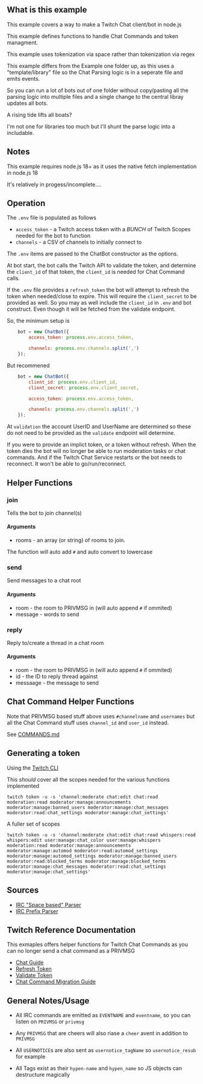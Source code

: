 ## What is this example

This example covers a way to make a Twitch Chat client/bot in node.js

This example defines functions to handle Chat Commands and token managment.

This example uses tokenization via space rather than tokenization via regex

This example differs from the Example one folder up, as this uses a "template/library" file so the Chat Parsing logic is in a seperate file and emits events.

So you can run a lot of bots out of one folder without copy/pasting all the parsing logic into multiple files and a single change to the central libray updates all bots.

A rising tide lifts all boats?

I'm not one for libraries too much but I'll shunt the parse logic into a includable.

## Notes

This example requires node.js 18+ as it uses the native fetch implementation in node.js 18

It's relatively in progess/incomplete....

## Operation

The `.env` file is populated as follows

- `access_token` - a Twitch access token with a _BUNCH_ of Twitch Scopes needed for the bot to function
- `channels` - a CSV of channels to initially connect to

The `.env` items are passed to the ChatBot constructor as the options.

At bot start, the bot calls the Twitch API to validate the token, and determine the `client_id` of that token, the `client_id` is needed for Chat Command calls.

If the `.env` file provides a `refresh_token` the bot will attempt to refresh the token when needed/close to expire. This will require the `client_secret` to be provided as well. So you may as well include the `client_id` in `.env` and bot construct. Even though it will be fetched from the validate endpoint.

So, the minimum setup is

```javascript
    bot = new ChatBot({
        access_token: process.env.access_token,

        channels: process.env.channels.split(',')
    });
```

But recommened

```javascript
    bot = new ChatBot({
        client_id: process.env.client_id,
        client_secret: process.env.client_secret,

        access_token: process.env.access_token,

        channels: process.env.channels.split(',')
    });
```

At `validation` the account UserID and UserName are determined so these do not need to be provided as the `validate` endpoint will determine.

If you were to provide an implict token, or a token without refresh. When the token dies the bot will no longer be able to run moderation tasks or chat commands. And if the Twitch Chat Service restarts or the bot needs to reconnect. It won't be able to go/run/reconnect.

## Helper Functions

### join

Tells the bot to join channel(s)

#### Arguments
- rooms - an array (or string) of rooms to join.

The function will auto add `#` and auto convert to lowercase

### send

Send messages to a chat root

#### Arguments
- room - the room to PRIVMSG in (will auto append `#` if ommited)
- message - words to send

### reply

Reply to/create a thread in a chat room

#### Arguments
- room - the room to PRIVMSG in (will auto append `#` if ommited)
- id - the ID to reply thread against
- messaage - the message to send

## Chat Command Helper Functions

Note that PRIVMSG based stuff above uses `#channelname` and `usernames` but all the Chat Command stuff uses `channel_id` and `user_id` instead.

See [COMMANDS.md](COMMANDS.md)

## Generating a token

Using the [Twitch CLI](https://dev.twitch.tv/docs/cli)

This _should_ cover all the scopes needed for the various functions implemented

```
twitch token -u -s 'channel:moderate chat:edit chat:read moderation:read moderator:manage:announcements moderator:manage:banned_users moderator:manage:chat_messages moderator:read:chat_settings moderator:manage:chat_settings'
```

A fuller set of scopes

```
twitch token -u -s 'channel:moderate chat:edit chat:read whispers:read whispers:edit user:manage:chat_color user:manage:whispers moderation:read moderator:manage:announcements moderator:manage:automod moderator:read:automod_settings moderator:manage:automod_settings moderator:manage:banned_users moderator:read:blocked_terms moderator:manage:blocked_terms moderator:manage:chat_messages moderator:read:chat_settings moderator:manage:chat_settings'
```

## Sources

- [IRC "Space based" Parser](https://github.com/osslate/irc-message/blob/master/index.js)
- [IRC Prefix Parser](https://github.com/osslate/irc-prefix-parser/blob/master/index.js)

## Twitch Reference Documentation

This exmaples offers helper functions for Twitch Chat Commands as you can no longer send a chat command as a PRIVMSG

- [Chat Guide](https://dev.twitch.tv/docs/irc/guide)
- [Refresh Token](https://dev.twitch.tv/docs/authentication/refresh-tokens)
- [Validate Token](https://dev.twitch.tv/docs/authentication/validate-tokens)
- [Chat Command Migration Guide](https://dev.twitch.tv/docs/irc/chat-commands#migration-guide)

## General Notes/Usage

- All IRC commands are emitted as `EVENTNAME` and `eventname`, so you can listen on `PRIVMSG` or `privmsg`
- Any `PRIVMSG` that are cheers will also riase a `cheer` avent in addition to `PRIVMSG`
- All `USERNOTICE`s are also sent as `usernotice_tagName` so `usernotice_resub` for example

- All Tags exist as their `hypen-name` and `hypen_name` so JS objects can destructure magically
